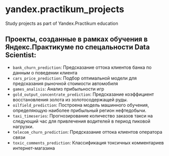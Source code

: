 # yandex.practikum_projects
Study projects as part of Yandex.Practikum education

## Проекты, созданные в рамках обучения в Яндекс.Практикуме по спецальности Data Scientist:
-  `bank_churn_prediction`:
 Предсказание оттока клиентов банка по данным о поведении клиента
-  `cars_price_prediction`:
 Подбор оптимальной модели для предсказания рыночной стоимости автомобиля
-  `games_analisis`:
 Анализ прибыльности игр
-  `gold_output_concentrate_prediction`:
 Предсказание коэффициент восстановления золота из золотосодержащей руды.
-  `oilfield_prediction`:
Построена модель машинного обучения, определяющую наиболее прибыльный регион нефтедобычи.
-  `taxi_timeseries`:
Прогнозирование количество заказов такси на следующий час для привлечения водителей в период пиковой нагрузки.
-  `telecom_churn_prediction`:
Предсказание оттока клиентов оператора связи
-  `toxic_comments_prediction`:
Классификация токсичных комментариев интернет-магазина
